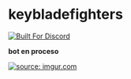# keybladefighters
[![Built For Discord](https://img.shields.io/badge/built%20for-Discord-7289DA.svg)](http://discordapp.com)

**bot en proceso**


<a href="https://imgur.com/dnyKx2z"><img src="https://i.imgur.com/dnyKx2z.jpg" title="source: imgur.com" /></a>

